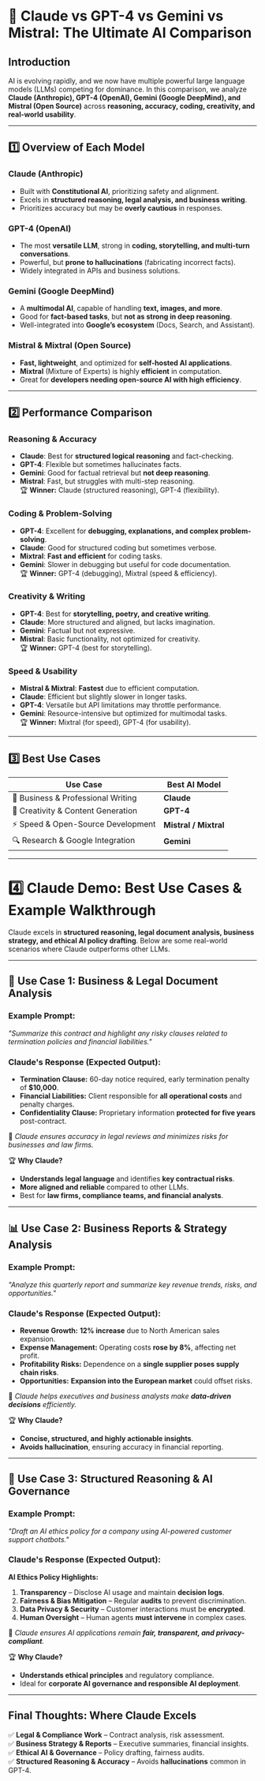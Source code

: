 # 🤖 Claude vs GPT-4 vs Gemini vs Mistral: The Ultimate AI Comparison  

## **Introduction**  
AI is evolving rapidly, and we now have multiple powerful large language models (LLMs) competing for dominance. In this comparison, we analyze **Claude (Anthropic), GPT-4 (OpenAI), Gemini (Google DeepMind), and Mistral (Open Source)** across **reasoning, accuracy, coding, creativity, and real-world usability**.  

---

## **1️⃣ Overview of Each Model**  

### **Claude (Anthropic)**  
- Built with **Constitutional AI**, prioritizing safety and alignment.  
- Excels in **structured reasoning, legal analysis, and business writing**.  
- Prioritizes accuracy but may be **overly cautious** in responses.  

### **GPT-4 (OpenAI)**  
- The most **versatile LLM**, strong in **coding, storytelling, and multi-turn conversations**.  
- Powerful, but **prone to hallucinations** (fabricating incorrect facts).  
- Widely integrated in APIs and business solutions.  

### **Gemini (Google DeepMind)**  
- A **multimodal AI**, capable of handling **text, images, and more**.  
- Good for **fact-based tasks**, but **not as strong in deep reasoning**.  
- Well-integrated into **Google’s ecosystem** (Docs, Search, and Assistant).  

### **Mistral & Mixtral (Open Source)**  
- **Fast, lightweight**, and optimized for **self-hosted AI applications**.  
- **Mixtral** (Mixture of Experts) is highly **efficient** in computation.  
- Great for **developers needing open-source AI with high efficiency**.  

---

## **2️⃣ Performance Comparison**  

### **Reasoning & Accuracy**  
- **Claude**: Best for **structured logical reasoning** and fact-checking.  
- **GPT-4**: Flexible but sometimes hallucinates facts.  
- **Gemini**: Good for factual retrieval but **not deep reasoning**.  
- **Mistral**: Fast, but struggles with multi-step reasoning.  
🏆 **Winner:** Claude (structured reasoning), GPT-4 (flexibility).  

### **Coding & Problem-Solving**  
- **GPT-4**: Excellent for **debugging, explanations, and complex problem-solving**.  
- **Claude**: Good for structured coding but sometimes verbose.  
- **Mixtral**: **Fast and efficient** for coding tasks.  
- **Gemini**: Slower in debugging but useful for code documentation.  
🏆 **Winner:** GPT-4 (debugging), Mixtral (speed & efficiency).  

### **Creativity & Writing**  
- **GPT-4**: Best for **storytelling, poetry, and creative writing**.  
- **Claude**: More structured and aligned, but lacks imagination.  
- **Gemini**: Factual but not expressive.  
- **Mistral**: Basic functionality, not optimized for creativity.  
🏆 **Winner:** GPT-4 (best for storytelling).  

### **Speed & Usability**  
- **Mistral & Mixtral**: **Fastest** due to efficient computation.  
- **Claude**: Efficient but slightly slower in longer tasks.  
- **GPT-4**: Versatile but API limitations may throttle performance.  
- **Gemini**: Resource-intensive but optimized for multimodal tasks.  
🏆 **Winner:** Mixtral (for speed), GPT-4 (for usability).  

---

## **3️⃣ Best Use Cases**  

| **Use Case** | **Best AI Model** |
|-------------|----------------|
| 💼 Business & Professional Writing | **Claude** |
| 🎨 Creativity & Content Generation | **GPT-4** |
| ⚡ Speed & Open-Source Development | **Mistral / Mixtral** |
| 🔍 Research & Google Integration | **Gemini** |

---

# **4️⃣ Claude Demo: Best Use Cases & Example Walkthrough**  

Claude excels in **structured reasoning, legal document analysis, business strategy, and ethical AI policy drafting**. Below are some real-world scenarios where Claude outperforms other LLMs.  

---

## **💼 Use Case 1: Business & Legal Document Analysis**  
### **Example Prompt:**  
*"Summarize this contract and highlight any risky clauses related to termination policies and financial liabilities."*  

### **Claude's Response (Expected Output):**  
- **Termination Clause:** 60-day notice required, early termination penalty of **$10,000**.  
- **Financial Liabilities:** Client responsible for **all operational costs** and penalty charges.  
- **Confidentiality Clause:** Proprietary information **protected for five years** post-contract.  

📌 *Claude ensures accuracy in legal reviews and minimizes risks for businesses and law firms.*  

🏆 **Why Claude?**  
- **Understands legal language** and identifies **key contractual risks**.  
- **More aligned and reliable** compared to other LLMs.  
- Best for **law firms, compliance teams, and financial analysts**.  

---

## **📊 Use Case 2: Business Reports & Strategy Analysis**  
### **Example Prompt:**  
*"Analyze this quarterly report and summarize key revenue trends, risks, and opportunities."*  

### **Claude's Response (Expected Output):**  
- **Revenue Growth:** **12% increase** due to North American sales expansion.  
- **Expense Management:** Operating costs **rose by 8%**, affecting net profit.  
- **Profitability Risks:** Dependence on a **single supplier poses supply chain risks**.  
- **Opportunities:** **Expansion into the European market** could offset risks.  

📌 *Claude helps executives and business analysts make **data-driven decisions** efficiently.*  

🏆 **Why Claude?**  
- **Concise, structured, and highly actionable insights**.  
- **Avoids hallucination**, ensuring accuracy in financial reporting.  

---

## **🧠 Use Case 3: Structured Reasoning & AI Governance**  
### **Example Prompt:**  
*"Draft an AI ethics policy for a company using AI-powered customer support chatbots."*  

### **Claude's Response (Expected Output):**  
**AI Ethics Policy Highlights:**  
1. **Transparency** – Disclose AI usage and maintain **decision logs**.  
2. **Fairness & Bias Mitigation** – Regular **audits** to prevent discrimination.  
3. **Data Privacy & Security** – Customer interactions must be **encrypted**.  
4. **Human Oversight** – Human agents **must intervene** in complex cases.  

📌 *Claude ensures AI applications remain **fair, transparent, and privacy-compliant**.*  

🏆 **Why Claude?**  
- **Understands ethical principles** and regulatory compliance.  
- Ideal for **corporate AI governance and responsible AI deployment**.  

---

## **Final Thoughts: Where Claude Excels**  
✅ **Legal & Compliance Work** – Contract analysis, risk assessment.  
✅ **Business Strategy & Reports** – Executive summaries, financial insights.  
✅ **Ethical AI & Governance** – Policy drafting, fairness audits.  
✅ **Structured Reasoning & Accuracy** – Avoids **hallucinations** common in GPT-4.  

